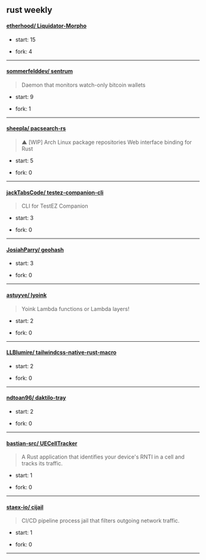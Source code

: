 ## rust weekly

#### [etherhood/ Liquidator-Morpho](https://github.com/etherhood/Liquidator-Morpho)
>  
+ start: 15
+ fork: 4
---
#### [sommerfelddev/ sentrum](https://github.com/sommerfelddev/sentrum)
>  Daemon that monitors watch-only bitcoin wallets
+ start: 9
+ fork: 1
---
#### [sheepla/ pacsearch-rs](https://github.com/sheepla/pacsearch-rs)
>  ▲ [WIP] Arch Linux package repositories Web interface binding for Rust
+ start: 5
+ fork: 0
---
#### [jackTabsCode/ testez-companion-cli](https://github.com/jackTabsCode/testez-companion-cli)
>  CLI for TestEZ Companion
+ start: 3
+ fork: 0
---
#### [JosiahParry/ geohash](https://github.com/JosiahParry/geohash)
>  
+ start: 3
+ fork: 0
---
#### [astuyve/ lyoink](https://github.com/astuyve/lyoink)
>  Yoink Lambda functions or Lambda layers!
+ start: 2
+ fork: 0
---
#### [LLBlumire/ tailwindcss-native-rust-macro](https://github.com/LLBlumire/tailwindcss-native-rust-macro)
>  
+ start: 2
+ fork: 0
---
#### [ndtoan96/ daktilo-tray](https://github.com/ndtoan96/daktilo-tray)
>  
+ start: 2
+ fork: 0
---
#### [bastian-src/ UECellTracker](https://github.com/bastian-src/UECellTracker)
>  A Rust application that identifies your device's RNTI in a cell and tracks its traffic.
+ start: 1
+ fork: 0
---
#### [staex-io/ cijail](https://github.com/staex-io/cijail)
>  CI/CD pipeline process jail that filters outgoing network traffic.
+ start: 1
+ fork: 0
---